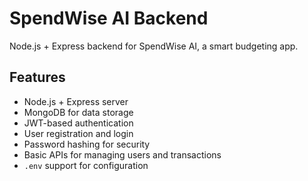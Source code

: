 # SpendWise AI Backend

Node.js + Express backend for SpendWise AI, a smart budgeting app.

## Features
- Node.js + Express server
- MongoDB for data storage
- JWT-based authentication
- User registration and login
- Password hashing for security
- Basic APIs for managing users and transactions
- `.env` support for configuration

